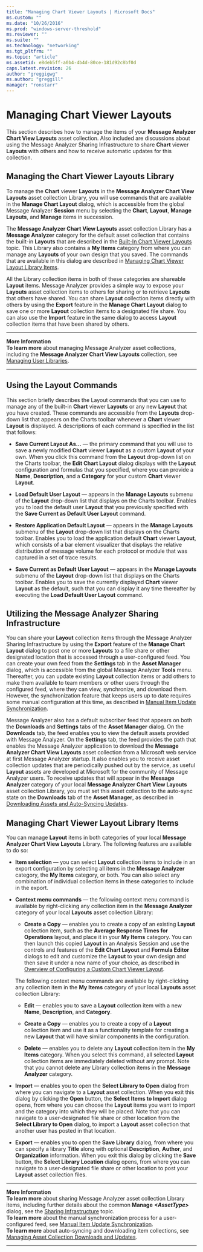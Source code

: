 ```yaml
---
title: "Managing Chart Viewer Layouts | Microsoft Docs"
ms.custom: ""
ms.date: "10/26/2016"
ms.prod: "windows-server-threshold"
ms.reviewer: ""
ms.suite: ""
ms.technology: "networking"
ms.tgt_pltfrm: ""
ms.topic: "article"
ms.assetid: e8deb5ff-a0b4-4b4d-80ce-181d92c8bf0d
caps.latest.revision: 26
author: "greggigwg"
ms.author: "greggill"
manager: "ronstarr"
---
```


# Managing Chart Viewer Layouts

This section describes how to manage the items of your **Message Analyzer Chart View Layouts** asset collection. Also included are discussions about using the Message Analyzer Sharing Infrastructure to share **Chart** viewer **Layouts** with others and how to receive automatic updates for this collection.  
  
## Managing the Chart Viewer Layouts Library  

 To manage  the **Chart** viewer **Layouts** in the **Message Analyzer Chart View Layouts** asset collection Library, you will use commands that are available in the **Manage Chart Layout** dialog, which is accessible from the global Message Analyzer **Session** menu by selecting the **Chart**, **Layout**,  **Manage Layouts**, and **Manage** items in succession.  
  
 The **Message Analyzer Chart View Layouts** asset collection Library has a **Message Analyzer** category for the default asset collection that contains the built-in **Layouts** that are described in the [Built-In Chart Viewer Layouts](configuring-chart-viewer-layouts.md#BKMK_Charts) topic. This Library also contains a **My Items** category from where you can manage any **Layouts** of your own design that you saved. The commands that are available in this dialog are described in [Managing Chart Viewer Layout Library Items](managing-chart-viewer-layouts.md#BKMK_ManageChartLayoutItems).  
  
 All the Library collection items in both of these categories are shareable **Layout** items. Message Analyzer provides a simple way to expose your **Layouts** asset collection items to others for sharing or to retrieve **Layouts** that others have shared. You can share **Layout** collection items directly with others by using the **Export** feature in the **Manage Chart Layout** dialog to save one or more **Layout** collection items to a designated file share. You can also use the **Import** feature in the same dialog to access **Layout** collection items that have been shared by others.  
  
---  
  
 **More Information**   
 **To learn more** about managing Message Analyzer asset collections, including the **Message Analyzer Chart View Layouts** collection, see [Managing User Libraries](managing-user-libraries.md).   

---  
  
## Using the Layout Commands  

 This section briefly describes the Layout commands that you can use to manage any of the built-in **Chart** viewer **Layouts** or any new **Layout** that you have created. These commands are accessible from the **Layouts** drop-down list that appears on the Charts toolbar whenever a **Chart** viewer **Layout** is displayed. A descriptions of each command is specified in the list that follows:  
  
-   **Save Current Layout As...** — the primary command that you will use to save a newly modified **Chart** viewer **Layout** as a custom **Layout** of your own. When you click this command from the **Layout** drop-down list on the Charts toolbar, the **Edit Chart Layout** dialog displays with the **Layout** configuration and formulas that you specified, where you can provide a **Name**, **Description**, and a **Category** for your custom **Chart** viewer **Layout**.  
  
-   **Load Default User Layout** — appears in the **Manage Layouts** submenu of the **Layout** drop-down list that displays on the Charts toolbar. Enables you to load the default user **Layout** that you previously specified with the **Save Current as Default User Layout** command.  
  
-   **Restore Application Default Layout** — appears in the **Manage Layouts** submenu of the **Layout** drop-down list that displays on the Charts toolbar. Enables you to load the application default **Chart** viewer **Layout**, which consists of a bar element visualizer that displays the relative distribution of message volume for each protocol or module that was captured in a set of trace results.  
  
-   **Save Current as Default User Layout** — appears in the **Manage Layouts** submenu of the **Layout** drop-down list that displays on the Charts toolbar. Enables you to save the currently displayed **Chart** viewer **Layout** as the default, such that you can display it any time thereafter by executing the **Load Default User Layout** command.  
  
## Utilizing the Message Analyzer Sharing Infrastructure  

 You can share your **Layout** collection items through the Message Analyzer Sharing Infrastructure by using the **Export** feature of the **Manage Chart Layout** dialog to post one or more **Layouts** to a file share or other designated location that is accessed through a user-configured feed. You can create your own feed from the **Settings** tab in the **Asset Manager** dialog, which is accessible from the global Message Analyzer **Tools** menu. Thereafter, you can update existing **Layout** collection items or add others to make them available to team members or other users through the configured feed, where they can view, synchronize, and download them. However, the synchronization feature that keeps users up to date  requires some manual configuration at this time, as described in [Manual Item Update Synchronization](manual-item-update-synchronization.md).  
  
 Message Analyzer also has a default subscriber feed that appears on both the **Downloads** and **Settings** tabs of the **Asset Manager** dialog. On the **Downloads** tab, the feed enables you to view the default assets provided with Message Analyzer.  On the **Settings** tab, the feed provides the path that enables the Message Analyzer application to download the **Message Analyzer Chart View Layouts** asset collection from a Microsoft web service at first Message Analyzer startup. It also enables you to receive asset collection updates that are periodically pushed out by the service, as useful **Layout** assets are developed at Microsoft for the community of Message Analyzer users. To receive updates that will appear in the **Message Analyzer** category of your local **Message Analyzer Chart View Layouts** asset collection Library, you must set this asset collection to the auto-sync state on the **Downloads** tab of the **Asset Manager**, as described in [Downloading Assets and Auto-Syncing Updates](downloading-assets-and-auto-syncing-updates.md).  
  
<a name="BKMK_ManageChartLayoutItems"></a>   
## Managing Chart Viewer Layout Library Items  
 You can manage **Layout** items in both categories of your local **Message Analyzer Chart View Layouts** Library. The following features are available to do so:  
  
- **Item selection** — you can select **Layout** collection items to include in an export configuration by selecting all items in the **Message Analyzer** category, the **My Items** category, or both. You can also select any combination of individual collection items in these categories to include in the export.  
  
- **Context menu commands** — the following context menu command is available by right-clicking any collection item in the **Message Analyzer** category of your local **Layouts** asset collection Library:  
  
  -   **Create a Copy** — enables you to create a copy of an existing **Layout** collection item, such as the **Average Response Times for Operations** layout, and place it in your **My Items** category. You can then launch this copied **Layout** in an Analysis Session and use the controls and features of the **Edit Chart Layout** and **Formula Editor** dialogs to edit and customize the **Layout** to your own design and then save it under a new name of your choice, as described in [Overview of Configuring a Custom Chart Viewer Layout](configuring-chart-viewer-layouts.md#BKMK_ChartConfigOverview).  
  
  The following context menu commands are available by right-clicking any collection item in the **My Items** category of your local **Layouts** asset collection Library:  
  
  -   **Edit** — enables you to save a **Layout** collection item with a new **Name**, **Description**, and **Category**.  
  
  -   **Create a Copy** — enables you to create a copy of a **Layout** collection item and use it as  a functionality template for creating a new **Layout** that will have similar components in the configuration.  
  
  -   **Delete** — enables you to delete any **Layout** collection item in the **My Items** category. When you select this command, all selected **Layout** collection items are immediately deleted without any prompt. Note that you cannot delete any Library collection items in the **Message Analyzer** category.  
  
- **Import** — enables you to open the **Select Library to Open** dialog from where you can navigate to a **Layout** asset collection. When you exit this dialog by clicking the **Open** button, the **Select Items to Import** dialog opens, from where you can choose the **Layout** items you want to import and the category into which they will be placed. Note that you can navigate to a user-designated file share or other location from the **Select Library to Open** dialog, to import a **Layout** asset collection that another user has posted in that location.  
  
- **Export** — enables you to open the **Save Library** dialog, from where you can specify a library **Title** along with optional **Description**, **Author**, and **Organization** information. When you exit this dialog by clicking the **Save** button, the **Select Library Location** dialog opens, from where you can navigate to a user-designated file share or other location to post your **Layout** asset collection files.  
  
---  
  
 **More Information**   
 **To learn more** about sharing Message Analyzer asset collection Library items, including further details about the common **Manage** ***\<AssetType>*** dialog, see the [Sharing Infrastructure](sharing-infrastructure.md) topic.  
**To learn more** about the manual synchronization process for a user-configured feed, see [Manual Item Update Synchronization](manual-item-update-synchronization.md).  
**To learn more** about auto-syncing and downloading item collections, see [Managing Asset Collection Downloads and Updates](managing-asset-collection-downloads-and-updates.md).   

---